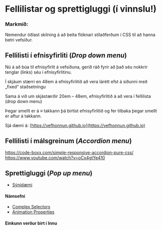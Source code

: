 # Fellilistar og sprettigluggi (í vinnslu!)

### Markmið:
Nemendur öðlast skilning á að beita flóknari stílaðferðum í CSS til að hanna betri vefsíður.

## Fellilisti í efnisyfirliti (_Drop down menu_)

Nú á að búa til efnisyfirlit á vefsíðuna, gerið ráð fyrir að það séu nokkrir tenglar (links) séu í efnisyfirlitinu.  
 
Í skjáum stærri en 48em á efnisyfirlitið að vera lárétt efst á síðunni með „fixed“ staðsetningu

Sama á við um skjástærðir 20em – 48em, efnisyfirlitið á að vera í fellilista (drop down menu)
 
Þegar smellt er á ≡ takkann þá birtist efnisyfirlitið og fer tilbaka þegar smellt er aftur á takkann. 

Sjá dæmi á: [https://vefhonnun.github.io](https://vefhonnun.github.io)

## Fellilisti í málsgreinum (_Accordion menu_)
https://code-boxx.com/simple-responsive-accordion-pure-css/
https://www.youtube.com/watch?v=oCx4gtYe410

## Sprettigluggi (_Pop up menu_)



* [Sýnidæmi](https://github.com/vefhonnun/synidaemi/tree/main/verkefni-4)

#### Námsefni

* [Complex Selectors](Námsefni-4/README.md)
* [Animation Properties](Námsefni-4/animation-properties.md)


#### Einkunn verður birt í Innu
